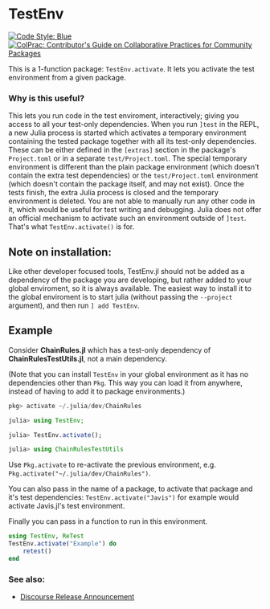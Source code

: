 # TestEnv

[![Code Style: Blue](https://img.shields.io/badge/code%20style-blue-4495d1.svg)](https://github.com/invenia/BlueStyle)
[![ColPrac: Contributor's Guide on Collaborative Practices for Community Packages](https://img.shields.io/badge/ColPrac-Contributor's%20Guide-blueviolet)](https://github.com/SciML/ColPrac)


This is a 1-function package: `TestEnv.activate`.
It lets you activate the test environment from a given package.

### Why is this useful?

This lets you run code in the test enviroment, interactively; giving you access to all your test-only dependencies.
When you run `]test` in the REPL, a new Julia process is started which activates a temporary environment containing the tested package together with all its test-only dependencies.
These can be either defined in the `[extras]` section in the package's `Project.toml` or in a separate `test/Project.toml`.
The special temporary environment is different than the plain package environment (which doesn't contain the extra test dependencies) or the `test/Project.toml` environment (which doesn't contain the package itself, and may not exist).
Once the tests finish, the extra Julia process is closed and the temporary environment is deleted.
You are not able to manually run any other code in it, which would be useful for test writing and debugging.
Julia does not offer an official mechanism to activate such an environment outside of `]test`.
That's what `TestEnv.activate()` is for.

## Note on installation:
Like other developer focused tools, TestEnv.jl should not be added as a dependency of the package you are developing, but rather added to your global enviroment, so it is always available.
The easiest way to install it to the global enviroment is to start julia (without passing the `--project` argument), and then run `] add TestEnv`.


## Example

Consider **ChainRules.jl** which has a test-only dependency of **ChainRulesTestUtils.jl**,
not a main dependency.

(Note that you can install `TestEnv` in your global environment as it has no dependencies other than `Pkg`.
This way you can load it from anywhere, instead of having to add it to package environments.)

```julia
pkg> activate ~/.julia/dev/ChainRules

julia> using TestEnv;

julia> TestEnv.activate();

julia> using ChainRulesTestUtils
```

Use `Pkg.activate` to re-activate the previous environment, e.g. `Pkg.activate("~/.julia/dev/ChainRules")`.

You can also pass in the name of a package, to activate that package and it's test dependencies:
`TestEnv.activate("Javis")` for example would activate Javis.jl's test environment.

Finally you can pass in a function to run in this environment.
```julia
using TestEnv, ReTest
TestEnv.activate("Example") do
    retest()
end
```

### See also:
 - [Discourse Release Announcement](https://discourse.julialang.org/t/ann-testenv-jl-activate-your-test-enviroment-so-you-can-use-your-test-dependencies/65739)
